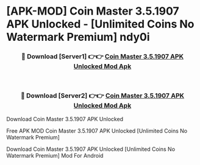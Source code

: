 # [APK-MOD] Coin Master 3.5.1907 APK Unlocked - [Unlimited Coins No Watermark Premium] ndy0i



<div align="center">
<h3>🔴 Download [Server1] 👉👉 <a href="https://momento.my/?title=Coin_Master_3.5.1907_APK_Unlocked">Coin Master 3.5.1907 APK Unlocked Mod Apk</a></h3><br>

<h3>🔴 Download [Server2] 👉👉 <a href="https://momento.my/?title=Coin_Master_3.5.1907_APK_Unlocked">Coin Master 3.5.1907 APK Unlocked Mod Apk</a></h3>
</div>



Download Coin Master 3.5.1907 APK Unlocked 

Free APK MOD Coin Master 3.5.1907 APK Unlocked [Unlimited Coins No Watermark Premium]

Download Coin Master 3.5.1907 APK Unlocked [Unlimited Coins No Watermark Premium] Mod For Android
